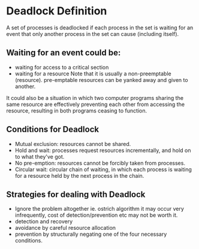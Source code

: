 # Deadlock Definition

A set of processes is deadlocked if each process in the set is waiting for an event that only another process in the set can cause (including itself).

## Waiting for an event could be:

- waiting for access to a critical section
- waiting for a resource Note that it is usually a non-preemptable (resource). pre-emptable resources can be yanked away and given to another. 

It could also be a situation in which two computer programs sharing the same resource are effectively preventing each other from accessing the resource, resulting in both programs ceasing to function.

## Conditions for Deadlock

- Mutual exclusion: resources cannot be shared.
- Hold and wait: processes request resources incrementally, and hold on to what they've got.
- No pre-emption: resources cannot be forcibly taken from processes.
- Circular wait: circular chain of waiting, in which each process is waiting for a resource held by the next process in the chain. 

## Strategies for dealing with Deadlock

- Ignore the problem altogether ie. ostrich algorithm it may occur very infrequently, cost of detection/prevention etc may not be worth it.
- detection and recovery
- avoidance by careful resource allocation
- prevention by structurally negating one of the four necessary conditions. 
